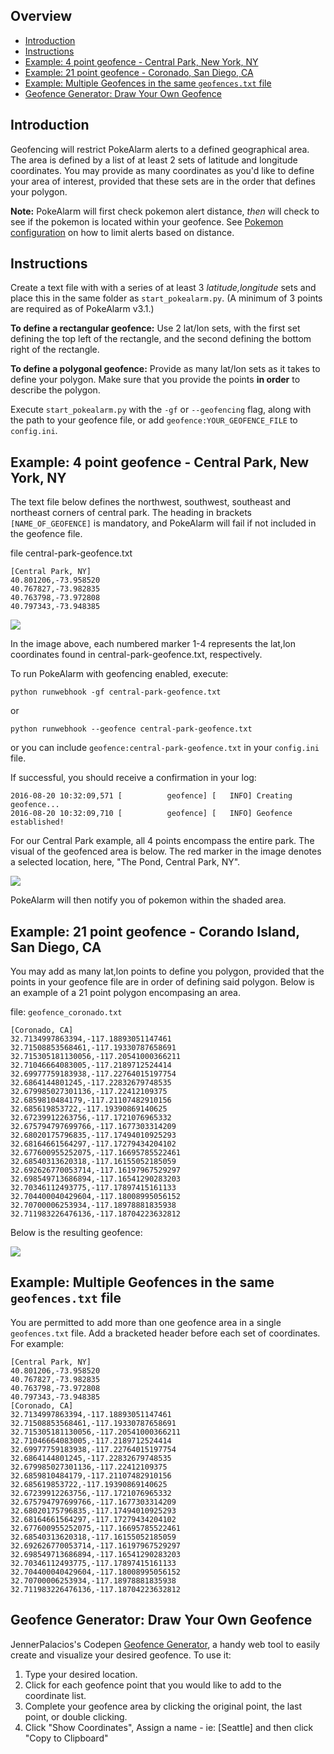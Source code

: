 ## Overview 
* [Introduction](#introduction)
* [Instructions](#instructions)
* [Example: 4 point geofence - Central Park, New York, NY](#example-4-point-geofence---central-park-new-york-ny)
* [Example: 21 point geofence - Coronado, San Diego, CA](#example-21-point-geofence---corando-island-san-diego-ca)
* [Example: Multiple Geofences in the same `geofences.txt` file](#example--multiple-geofences-in-the-same-geofencestxt-file)
* [Geofence Generator: Draw Your Own Geofence](#geofence-generator-draw-your-own-geofence)



## Introduction
Geofencing will restrict PokeAlarm alerts to a defined geographical area.  The area is defined by a list of at least 2 sets of latitude and longitude coordinates.  You may provide as many coordinates as you'd like to define your area of interest, provided that these sets are in the order that defines your polygon.

**Note:** PokeAlarm will first check pokemon alert distance, *then* will check to see if the pokemon is located within your geofence.  See [Pokemon configuration](https://github.com/kvangent/PokeAlarm/wiki/Pokemon-Configuration) on how to limit alerts based on distance.

## Instructions

Create a text file with with a series of at least 3 *latitude,longitude* sets and place this in the same folder as `start_pokealarm.py`. (A minimum of 3 points are required as of PokeAlarm v3.1.)

**To define a rectangular geofence:**  Use 2 lat/lon sets, with the first set defining the top left of the rectangle, and the second defining the bottom right of the rectangle.

**To define a polygonal geofence:** Provide as many lat/lon sets as it takes to define your polygon.  Make sure that you provide the points **in order** to describe the polygon.

Execute `start_pokealarm.py` with the `-gf` or `--geofencing` flag, along with the path to your geofence file, or add `geofence:YOUR_GEOFENCE_FILE` to `config.ini`.

## Example: 4 point geofence - Central Park, New York, NY

The text file below defines the northwest, southwest, southeast and northeast corners of central park. The heading in brackets `[NAME_OF_GEOFENCE]` is mandatory, and PokeAlarm will fail if not included in the geofence file.

file central-park-geofence.txt
```
[Central Park, NY]
40.801206,-73.958520
40.767827,-73.982835
40.763798,-73.972808
40.797343,-73.948385
```

![](images/geofence_central_park_640x640.png)

In the image above, each numbered marker 1-4 represents the lat,lon coordinates found in central-park-geofence.txt, respectively.

To run PokeAlarm with geofencing enabled, execute:

`python runwebhook -gf central-park-geofence.txt`

or

`python runwebhook --geofence central-park-geofence.txt`

or you can include `geofence:central-park-geofence.txt` in your `config.ini` file.

If successful, you should receive a confirmation in your log:

```
2016-08-20 10:32:09,571 [          geofence] [   INFO] Creating geofence...
2016-08-20 10:32:09,710 [          geofence] [   INFO] Geofence established!
```

For our Central Park example, all 4 points encompass the entire park.  The visual of the geofenced area is below.  The red marker in the image denotes a selected location, here, "The Pond, Central Park, NY".

![](images/geofence_central_park_bounded.png)

PokeAlarm will then notify you of pokemon within the shaded area.

## Example: 21 point geofence - Corando Island, San Diego, CA

You may add as many lat,lon points to define you polygon, provided that the points in your geofence file are in order of defining said polygon.  Below is an example of a 21 point polygon encompasing an area.


file:  `geofence_coronado.txt`
```
[Coronado, CA]
32.7134997863394,-117.18893051147461
32.71508853568461,-117.19330787658691
32.715305181130056,-117.20541000366211
32.71046664083005,-117.2189712524414
32.69977759183938,-117.22764015197754
32.6864144801245,-117.22832679748535
32.679985027301136,-117.22412109375
32.6859810484179,-117.21107482910156
32.685619853722,-117.19390869140625
32.67239912263756,-117.1721076965332
32.675794797699766,-117.1677303314209
32.68020175796835,-117.17494010925293
32.68164661564297,-117.17279434204102
32.677600955252075,-117.16695785522461
32.68540313620318,-117.16155052185059
32.692626770053714,-117.16197967529297
32.698549713686894,-117.16541290283203
32.70346112493775,-117.17897415161133
32.704400040429604,-117.18008995056152
32.70700006253934,-117.18978881835938
32.711983226476136,-117.18704223632812
```

Below is the resulting geofence:

![](images/geofence_coronado.png)

## Example:  Multiple Geofences in the same `geofences.txt` file
You are permitted to add more than one geofence area in a single `geofences.txt` file. Add a bracketed header before each set of coordinates. For example:

```
[Central Park, NY]
40.801206,-73.958520
40.767827,-73.982835
40.763798,-73.972808
40.797343,-73.948385
[Coronado, CA]
32.7134997863394,-117.18893051147461
32.71508853568461,-117.19330787658691
32.715305181130056,-117.20541000366211
32.71046664083005,-117.2189712524414
32.69977759183938,-117.22764015197754
32.6864144801245,-117.22832679748535
32.679985027301136,-117.22412109375
32.6859810484179,-117.21107482910156
32.685619853722,-117.19390869140625
32.67239912263756,-117.1721076965332
32.675794797699766,-117.1677303314209
32.68020175796835,-117.17494010925293
32.68164661564297,-117.17279434204102
32.677600955252075,-117.16695785522461
32.68540313620318,-117.16155052185059
32.692626770053714,-117.16197967529297
32.698549713686894,-117.16541290283203
32.70346112493775,-117.17897415161133
32.704400040429604,-117.18008995056152
32.70700006253934,-117.18978881835938
32.711983226476136,-117.18704223632812
```

## Geofence Generator: Draw Your Own Geofence
JennerPalacios's Codepen [Geofence Generator](https://codepen.io/jennerpalacios/full/mWWVeJ), a handy web tool to easily create and visualize your desired geofence.  To use it:

1. Type your desired location.
2. Click for each geofence point that you would like to add to the coordinate list.
3. Complete your geofence area by clicking the original point, the last point, or double clicking.
4. Click "Show Coordinates", Assign a name - ie: [Seattle] and then click "Copy to Clipboard"
